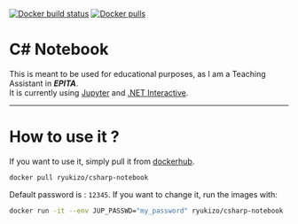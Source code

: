 [![Docker build status](https://img.shields.io/docker/cloud/build/ryukizo/csharp-notebook?label=build&logo=docker&style=for-the-badge)](https://hub.docker.com/r/ryukizo/csharp-notebook/builds)
[![Docker pulls](https://img.shields.io/docker/pulls/ryukizo/csharp-notebook?logo=docker&style=for-the-badge&label=pulls)](https://hub.docker.com/r/ryukizo/csharp-notebook)

# C# Notebook

This is meant to be used for educational purposes, as I am a Teaching Assistant in ***EPITA***. \
It is currently using [Jupyter](https://jupyter.org/) and [.NET Interactive](https://github.com/dotnet/interactive).

---
# How to use it ?

If you want to use it, simply pull it from [dockerhub](https://hub.docker.com/r/ryukizo/csharp-notebook).
```sh
docker pull ryukizo/csharp-notebook
```

Default password is : `12345`.
If you want to change it, run the images with:
```sh
docker run -it --env JUP_PASSWD="my_password" ryukizo/csharp-notebook
```
